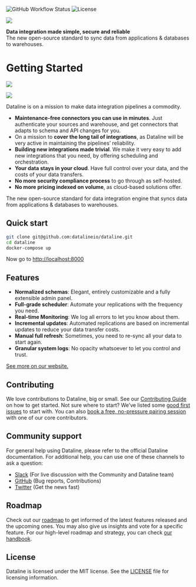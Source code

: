 
 ![GitHub Workflow Status](https://img.shields.io/github/workflow/status/datalineio/dataline/Dataline%20CI) ![License](https://img.shields.io/github/license/datalineio/dataline)

![](docs/.gitbook/assets/dataline_light-background%20%281%29.svg)


**Data integration made simple, secure and reliable**  
The new open-source standard to sync data from applications & databases to warehouses.


# Getting Started
[![](https://dataline.io/wp-content/uploads/2020/08/Deploy-with-Docker.png)](https://docs.dataline.io/deployment/deploying-dataline)

![](https://dataline.io/wp-content/uploads/2020/08/Sources_List.png)

Dataline is on a mission to make data integration pipelines a commodity.

* **Maintenance-free connectors you can use in minutes**. Just authenticate your sources and warehouse, and get connectors that adapts to schema and API changes for you.
* On a mission to **cover the long tail of integrations**, as Dataline will be very active in maintaining the pipelines’ reliability. 
* **Building new integrations made trivial**. We make it very easy to add new integrations that you need, by offering scheduling and orchestration. 
* **Your data stays in your cloud**. Have full control over your data, and the costs of your data transfers. 
* **No more security compliance process** to go through as self-hosted. 
* **No more pricing indexed on volume**, as cloud-based solutions offer. 

The new open-source standard for data integration engine that syncs data from applications & databases to warehouses.

## Quick start

```bash
git clone git@github.com:datalineio/dataline.git
cd dataline
docker-compose up
```

Now go to [http://localhost:8000](http://localhost:8000)

## Features

* **Normalized schemas**: Elegant, entirely customizable and a fully extensible admin panel.
* **Full-grade scheduler**: Automate your replications with the frequency you need.
* **Real-time Monitoring**: We log all errors to let you know about them.
* **Incremental updates**: Automated replications are based on incremental updates to reduce your data transfer costs.
* **Manual full refresh**: Sometimes, you need to re-sync all your data to start again.
* **Granular system logs**: No opacity whatsoever to let you control and trust.

[See more on our website.](https://dataline.io/features/)

## Contributing

We love contributions to Dataline, big or small. See our [Contributing Guide](https://docs.dataline.io/contributing/contributing-to-dataline) on how to get started. Not sure where to start? We’ve listed some [good first issues](https://github.com/datalineio/dataline/labels/good%20first%20issue) to start with. You can also [book a free, no-pressure pairing session](http://drift.me/johnlafleur) with one of our core contributors.

## Community support

For general help using Dataline, please refer to the official Dataline documentation. For additional help, you can use one of these channels to ask a question:

* [Slack](https://join.slack.com/t/datalinehq/shared_invite/zt-h5m88w3a-twQ_6AF9e8SnAzOIkHu2VQ) \(For live discussion with the Community and Dataline team\)
* [GitHub](https://github.com/datalineio/dataline) \(Bug reports, Contributions\)
* [Twitter](https://twitter.com/datalinehq) \(Get the news fast\)

## Roadmap

Check out our [roadmap](https://github.com/datalineio/dataline/projects/1) to get informed of the latest features released and the upcoming ones. You may also give us insights and vote for a specific feature. For our high-level roadmap and strategy, you can check [our handbook](https://docs.dataline.io/company-handbook/company-handbook/roadmap).

## License

Dataline is licensed under the MIT license. See the [LICENSE](https://docs.dataline.io/license) file for licensing information.

